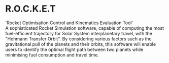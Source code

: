 # R.O.C.K.E.T
'Rocket Optimisation Control and Kinematics Evaluation Tool'  
A sophisticated Rocket Simulation software, capable of computing the most fuel-efficient trajectory for Solar System interplanetary travel, with the "Hohmann Transfer Orbit".  By considering various factors such as the gravitational pull of the planets and their orbits, this software will enable users to identify the optimal flight path between two planets while minimising fuel consumption and travel time.
